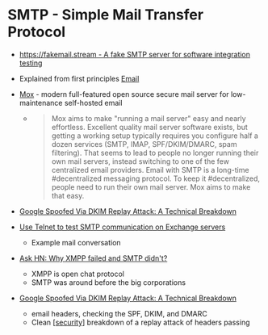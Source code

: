 SMTP - Simple Mail Transfer Protocol
====

* [https://fakemail.stream - A fake SMTP server for software integration testing](https://github.com/aled/fakemail)

* Explained from first principles [Email](https://explained-from-first-principles.com/email/)
* [Mox](https://github.com/mjl-/mox) -  modern full-featured open source secure mail server for low-maintenance self-hosted email 
    * > Mox aims to make "running a mail server" easy and nearly effortless. Excellent quality mail server software exists, but getting a working setup typically requires you configure half a dozen services (SMTP, IMAP, SPF/DKIM/DMARC, spam filtering). That seems to lead to people no longer running their own mail servers, instead switching to one of the few centralized email providers. 
        > Email with SMTP is a long-time #decentralized messaging protocol.
        > To keep it #decentralized, people need to run their own mail server. 
        > Mox aims to make that easy.

* [Google Spoofed Via DKIM Replay Attack: A Technical Breakdown](https://easydmarc.com/blog/google-spoofed-via-dkim-replay-attack-a-technical-breakdown/)

* [Use Telnet to test SMTP communication on Exchange servers](https://docs.microsoft.com/en-us/exchange/mail-flow/test-smtp-with-telnet?view=exchserver-2019)
    * Example mail conversation

* [Ask HN: Why XMPP failed and SMTP didn't?](https://news.ycombinator.com/item?id=31519122)
    * XMPP is open chat protocol
    * SMTP was around before the big corporations


* [Google Spoofed Via DKIM Replay Attack: A Technical Breakdown](https://easydmarc.com/blog/google-spoofed-via-dkim-replay-attack-a-technical-breakdown/)
    * email headers, checking the SPF, DKIM, and DMARC
    * Clean [[security]] breakdown of a replay attack of headers passing


[//begin]: # "Autogenerated link references for markdown compatibility"
[security]: security.md "Hacking and Security"
[//end]: # "Autogenerated link references"